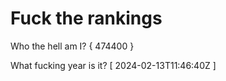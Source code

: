 # Fuck the rankings

Who the hell am I?
{ 474400 }

What fucking year is it?
[ 2024-02-13T11:46:40Z ]

